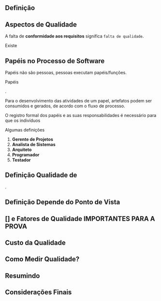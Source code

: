 <!-- Link do CSS -->
<link rel="stylesheet" href="../estilos-markdown.css">

<h2 class="tds"> Definição </h2>

<h2 class="tds"> Aspectos de Qualidade </h2>

A falta de **conformidade aos requisitos** significa `falta de qualidade`.

Existe

<h2 class="tds"> Papéis no Processo de Software </h2>

Papéis não são pessoas, pessoas executam papéis/funções.

Papéis 

.

Para o desenvolvimento das atividades de um papel, artefatos podem ser consumidos e gerados, de acordo com o fluxo de processo.

O registro formal dos papéis e as suas responsabilidades é necessário para que os indivíduos

<div class="tds"> Algumas definições </div>

1. **Gerente de Projetos**
2. **Analista de Sistemas**
3. **Arquiteto**
4. **Programador**
5. **Testador**

<h2 class="tds"> Definição Qualidade de  </h2>

.

<h2 class="tds"> Definição Depende do Ponto de Vista </h2>

<h2 class="tds"> [] e Fatores de Qualidade IMPORTANTES PARA A PROVA </h2>

<h2 class="tds"> Custo da Qualidade </h2>

<h2 class="tds"> Como Medir Qualidade? </h2>

<h2 class="tds"> Resumindo </h2>

<h2 class="tds"> Considerações Finais </h2>
